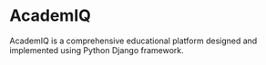 # AcademIQ
AcademIQ is a comprehensive educational platform designed and implemented using Python Django framework.
